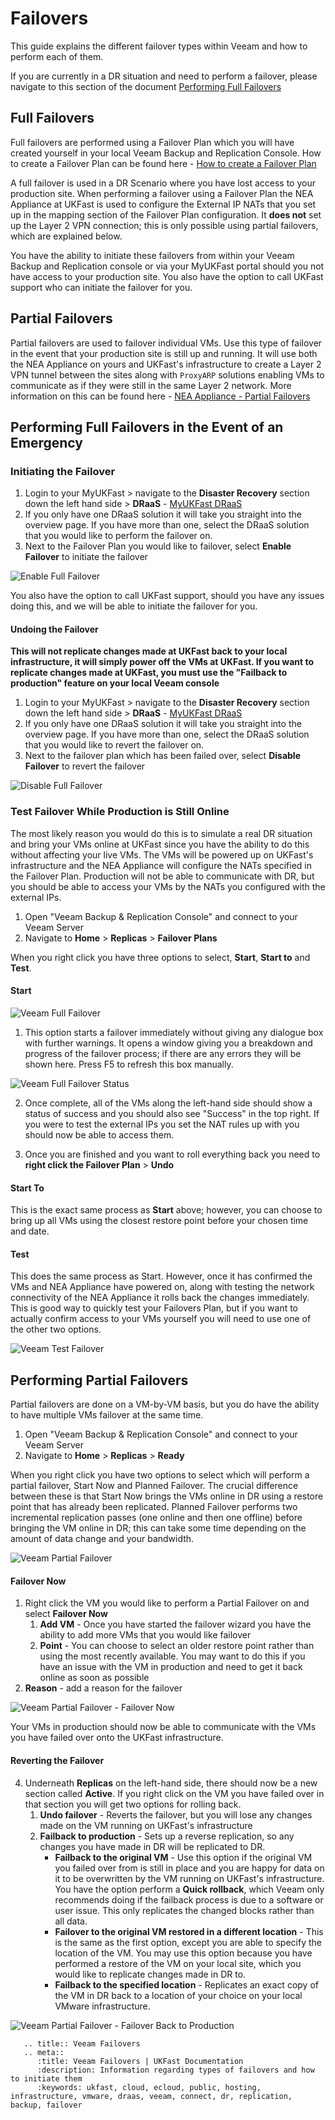 # Failovers

This guide explains the different failover types within Veeam and how to perform each of them.

If you are currently in a DR situation and need to perform a failover, please navigate to this section of the document
 [Performing Full Failovers](#Performing-Full-Failovers-In-the-event-of-an-emergency)


## Full Failovers
Full failovers are performed using a Failover Plan which you will have created yourself in your local Veeam Backup and Replication Console. How to create a Failover Plan can be found here - [How to create a Failover Plan](creating_a_failover_plan.md)

A full failover is used in a DR Scenario where you have lost access to your production site. When performing a failover using a Failover Plan the NEA Appliance at UKFast is used to configure the External IP NATs that you set up in the mapping section of the Failover Plan configuration. It **does not** set up the Layer 2 VPN connection; this is only possible using partial failovers, which are explained below.

You have the ability to initiate these failovers from within your Veeam Backup and Replication console or via your MyUKFast portal should you not have access to your production site. You also have the option to call UKFast support who can initiate the failover for you.


## Partial Failovers

Partial failovers are used to failover individual VMs. Use this type of failover in the event that your production site is still up and running. It will use both the NEA Appliance on yours and UKFast's infrastructure to create a Layer 2 VPN tunnel between the sites along with `ProxyARP` solutions enabling VMs to communicate as if they were still in the same Layer 2 network. More information on this can be found here  - [NEA Appliance - Partial Failovers](https://helpcenter.veeam.com/docs/backup/cloud/cloud_connect_partial_site_failover.html?ver=100)

## Performing Full Failovers in the Event of an Emergency

### Initiating the Failover

1. Login to your MyUKFast > navigate to the **Disaster Recovery** section down the left hand side > **DRaaS** - [MyUKFast DRaaS](https://portal.ans.co.uk/draas)
2. If you only have one DRaaS solution it will take you straight into the overview page. If you have more than one, select the DRaaS solution that you would like to perform the failover on.
3. Next to the Failover Plan you would like to failover, select **Enable Failover** to initiate the failover

![Enable Full Failover](files/veeam_failovers/veeamfailovers_enablefailover.png)

You also have the option to call UKFast support, should you have any issues doing this, and we will be able to initiate the failover for you.

#### Undoing the Failover

**This will not replicate changes made at UKFast back to your local infrastructure, it will simply power off the VMs at UKFast. If you want to replicate changes made at UKFast, you must use the "Failback to production" feature on your local Veeam console**

1. Login to your MyUKFast > navigate to the **Disaster Recovery** section down the left hand side > **DRaaS** - [MyUKFast DRaaS](https://portal.ans.co.uk/draas)
2. If you only have one DRaaS solution it will take you straight into the overview page. If you have more than one, select the DRaaS solution that you would like to revert the failover on.
3. Next to the failover plan which has been failed over, select **Disable Failover** to revert the failover

![Disable Full Failover](files/veeam_failovers/veeamfailovers_disablefailover.png)

### Test Failover While Production is Still Online

The most likely reason you would do this is to simulate a real DR situation and bring your VMs online at UKFast since you have the ability to do this without affecting your live VMs. The VMs will be powered up on UKFast's infrastructure and the NEA Appliance will configure the NATs specified in the Failover Plan. Production will not be able to communicate with DR, but you should be able to access your VMs by the NATs you configured with the external IPs.

1. Open "Veeam Backup & Replication Console" and connect to your Veeam Server
2. Navigate to **Home** > **Replicas** > **Failover Plans**

When you right click you have three options to select, **Start**, **Start to** and **Test**.

#### Start
![Veeam Full Failover](files/veeam_failovers/veeamfailovers_fullfailover.png)

1. This option starts a failover immediately without giving any dialogue box with further warnings. It opens a window giving you a breakdown and progress of the failover process; if there are any errors they will be shown here. Press F5 to refresh this box manually.

![Veeam Full Failover Status](files/veeam_failovers/veeamfailovers_fullfailoverstatus.png)

2. Once complete, all of the VMs along the left-hand side should show a status of success and you should also see "Success" in the top right. If you were to test the external IPs you set the NAT rules up with you should now be able to access them.

3. Once you are finished and you want to roll everything back you need to **right click the Failover Plan** > **Undo**


#### Start To
This is the exact same process as **Start** above; however, you can choose to bring up all VMs using the closest restore point before your chosen time and date.


#### Test
This does the same process as Start. However, once it has confirmed the VMs and NEA Appliance have powered on, along with testing the network connectivity of the NEA Appliance it rolls back the changes immediately. This is good way to quickly test your Failovers Plan, but if you want to actually confirm access to your VMs yourself you will need to use one of the other two options.

![Veeam Test Failover](files/veeam_failovers/veeamfailovers_testfailover.png)


## Performing Partial Failovers

Partial failovers are done on a VM-by-VM basis, but you do have the ability to have multiple VMs failover at the same time.

1. Open "Veeam Backup & Replication Console" and connect to your Veeam Server
2. Navigate to **Home** > **Replicas** > **Ready**

When you right click you have two options to select which will perform a partial failover, Start Now and Planned Failover. The crucial difference between these is that Start Now  brings the VMs online in DR using a restore point that has already been replicated. Planned Failover  performs two incremental replication passes (one online and then one offline) before bringing the VM online in DR; this can take some time depending on the amount of data change and your bandwidth.

![Veeam Partial Failover](files/veeam_failovers/veeamfailovers_partialfailover.png)

#### Failover Now
1. Right click the VM you would like to perform a Partial Failover on and select **Failover Now**
    1. **Add VM** - Once you have started the failover wizard you have the ability to add more VMs that you would like failover
    2. **Point** - You can choose to select an older restore point rather than using the most recently available. You may want to do this if you have an issue with the VM in production and need to get it back online as soon as possible
2. **Reason** - add a reason for the failover

![Veeam Partial Failover - Failover Now](files/veeam_failovers/veeamfailovers_partialfailover_failovernow.png)

Your VMs in production should now be able to communicate with the VMs you have failed over onto the UKFast infrastructure.


#### Reverting the Failover
4. Underneath **Replicas** on the left-hand side, there should now be a new section called **Active**. If you right click on the VM you have failed over in that section you will get two options for rolling back.
   1. **Undo failover** - Reverts the failover, but you will lose any changes made on the VM running on UKFast's infrastructure
   2. **Failback to production** - Sets up a reverse replication, so any changes you have made in DR will be replicated to DR.
        * **Failback to the original VM** - Use this option if the original VM you failed over from is still in place and you are happy for data on it to be overwritten by the VM running on UKFast's infrastructure. You have the option perform a **Quick rollback**, which Veeam only recommends doing if the failback process is due to a software or user issue. This only replicates the changed blocks rather than all data.
        * **Failover to the original VM restored in a different location** - This is the same as the first option, except you are able to specify the location of the VM. You may use this option because you have performed a restore of the VM on your local site, which you would like to replicate changes made in DR to.
        * **Failback to the specified location** - Replicates an exact copy of the VM in DR back to a location of your choice on your local VMware infrastructure.

![Veeam Partial Failover - Failover Back to Production](files/veeam_failovers/veeamfailovers_partialfailover_failback.png)

```eval_rst
   .. title:: Veeam Failovers
   .. meta::
      :title: Veeam Failovers | UKFast Documentation
      :description: Information regarding types of failovers and how to initiate them
      :keywords: ukfast, cloud, ecloud, public, hosting, infrastructure, vmware, draas, veeam, connect, dr, replication, backup, failover
```
